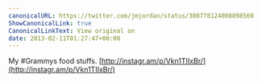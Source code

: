 ```yaml
---
canonicalURL: https://twitter.com/jmjordan/status/300778124008898560
ShowCanonicalLink: true
CanonicalLinkText: View original on
date: 2013-02-11T01:27:47+00:00
---
```

My #Grammys food stuffs. [http://instagr.am/p/Vkn1TIIxBr/](http://instagr.am/p/Vkn1TIIxBr/)